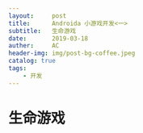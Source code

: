 ```yaml
---
layout:     post
title:      Androida 小游戏开发<一>
subtitle:   生命游戏
date:	    2019-03-18
auther:	    AC
header-img: img/post-bg-coffee.jpeg
catalog: true
tags:
    - 开发
---
```


# 生命游戏


